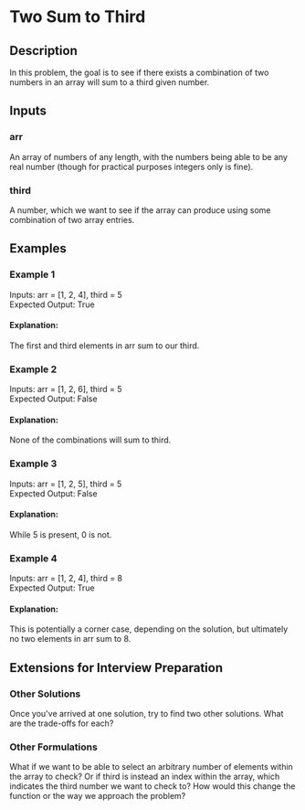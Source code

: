 # Two Sum to Third
## Description
In this problem, the goal is to see if there exists a combination of two numbers in an array will sum to a third given number.

## Inputs
### arr
An array of numbers of any length, with the numbers being able to be any real number (though for practical purposes integers only is fine).

### third
A number, which we want to see if the array can produce using some combination of two array entries.

## Examples
### Example 1
Inputs: arr = [1, 2, 4], third = 5  
Expected Output: True
#### Explanation: 
The first and third elements in arr sum to our third.

### Example 2
Inputs: arr = [1, 2, 6], third = 5  
Expected Output: False
#### Explanation: 
None of the combinations will sum to third.

### Example 3
Inputs: arr = [1, 2, 5], third = 5  
Expected Output: False
#### Explanation: 
While 5 is present, 0 is not.

### Example 4
Inputs: arr = [1, 2, 4], third = 8  
Expected Output: True
#### Explanation: 
This is potentially a corner case, depending on the solution, but ultimately no two elements in arr sum to 8.

## Extensions for Interview Preparation
### Other Solutions
Once you've arrived at one solution, try to find two other solutions.  What are the trade-offs for each?

### Other Formulations
What if we want to be able to select an arbitrary number of elements within the array to check?  Or if third is instead an index within the array, which indicates the third number we want to check to?  How would this change the function or the way we approach the problem?